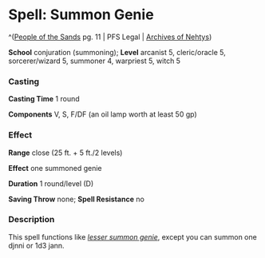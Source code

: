 # Spell: Summon Genie

^([People of the Sands][ss-summon-genie] pg. 11 | PFS Legal | [Archives of Nehtys][sn-summon-genie])

**School** conjuration (summoning); **Level** arcanist 5, cleric/oracle 5, sorcerer/wizard 5, summoner 4, warpriest 5, witch 5

### Casting

**Casting Time** 1 round  

**Components** V, S, F/DF (an oil lamp worth at least 50 gp)

### Effect

**Range** close (25 ft. + 5 ft./2 levels)  

**Effect** one summoned genie  

**Duration** 1 round/level (D)  

**Saving Throw** none; **Spell Resistance** no

### Description

This spell functions like _[lesser summon genie]_, except you can summon one djnni or 1d3 jann.

[ss-summon-genie]: http://paizo.com/products/btpy92lx
[sn-summon-genie]: http://www.archivesofnethys.com/SpellDisplay.aspx?ItemName=Summon%20Genie
[lesser summon genie]: http://www.archivesofnethys.com/SpellDisplay.aspx?ItemName=lesser%20summon%20genie